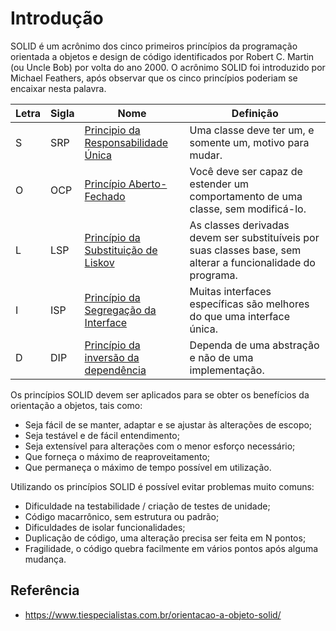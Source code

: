 # Introdução

SOLID é um acrônimo dos cinco primeiros princípios da programação orientada a objetos e design de código identificados por Robert C. Martin (ou Uncle Bob) por volta do ano 2000. O acrônimo SOLID foi introduzido por Michael Feathers, após observar que os cinco princípios poderiam se encaixar nesta palavra.

|Letra|Sigla|Nome|Definição|
|---|---|---|---|
|S|SRP|[Principio da Responsabilidade Única](./single-responsability-principle.md)|Uma classe deve ter um, e somente um, motivo para mudar.|
|O|OCP|[Princípio Aberto-Fechado](./open-close-principle.md)|Você deve ser capaz de estender um comportamento de uma classe, sem modificá-lo.|
|L|LSP|[Princípio da Substituição de Liskov](./liskov-substitution-principle.md)|As classes derivadas devem ser substituíveis por suas classes base, sem alterar a funcionalidade do programa.|
|I|ISP|[Princípio da Segregação da Interface](./interface-segregation-principle.md)|Muitas interfaces específicas são melhores do que uma interface única.|
|D|DIP|[Princípio da inversão da dependência](./dependency-inversion-principle.md)|Dependa de uma abstração e não de uma implementação.|

Os princípios SOLID devem ser aplicados para se obter os benefícios da orientação a objetos, tais como:

- Seja fácil de se manter, adaptar e se ajustar às alterações de escopo;
- Seja testável e de fácil entendimento;
- Seja extensível para alterações com o menor esforço necessário;
- Que forneça o máximo de reaproveitamento;
- Que permaneça o máximo de tempo possível em utilização.

Utilizando os princípios SOLID é possível evitar problemas muito comuns:

- Dificuldade na testabilidade / criação de testes de unidade;
- Código macarrônico, sem estrutura ou padrão;
- Dificuldades de isolar funcionalidades;
- Duplicação de código, uma alteração precisa ser feita em N pontos;
- Fragilidade, o código quebra facilmente em vários pontos após alguma mudança.

## Referência

- <https://www.tiespecialistas.com.br/orientacao-a-objeto-solid/>
